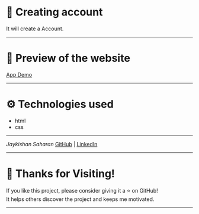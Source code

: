 # 📝 Creating account
It will create a Account.

---
# 📸 Preview of the website
[App Demo](https://jaykishan1saharan.github.io/creating_account.github.io/)

---
# ⚙ Technologies used
- html
- css

---
*Jaykishan Saharan*
[GitHub](https://github.com/jaykishan1saharan) | [LinkedIn](www.linkedin.com/in/jaikishan-saharan-a67485327)

---
# 🙌 Thanks for Visiting!
If you like this project, please consider giving it a ⭐ on GitHub!  
It helps others discover the project and keeps me motivated.

---
